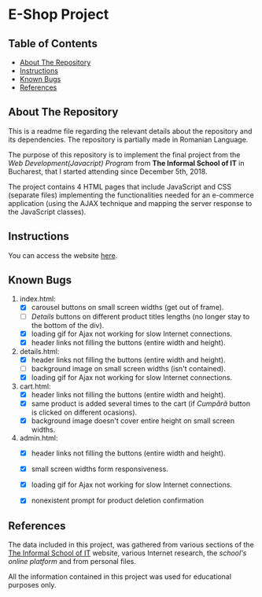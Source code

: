 # E-Shop Project

## Table of Contents

* [About The Repository](#abouttherepository)
* [Instructions](#instructions)
* [Known Bugs](#knownbugs)
* [References](#references)



## About The Repository

This is a readme file regarding the relevant details about the repository and its dependencies. The repository is partially made in Romanian Language.

The purpose of this repository is to implement the final project from the _Web Development(Javacript) Program_ from  **The Informal School of IT** in Bucharest, that I started attending since December 5th, 2018.

The project contains 4 HTML pages that include JavaScript and CSS (separate files) implementing the functionalities needed for an e-commerce application (using the AJAX technique and mapping the server response to the JavaScript classes).



## Instructions

You can access the website [here](https://tudordan.github.io/Electronic-Shop/).



## Known Bugs

1. index.html:
    - [x] carousel buttons on small screen widths (get out of frame).
    - [ ] *Details* buttons on different product titles lengths (no longer stay to the bottom of the div).
    - [x] loading gif for Ajax not working for slow Internet connections.
    - [x] header links not filling the buttons (entire width and height).
2. details.html:
    - [x] header links not filling the buttons (entire width and height).
    - [ ] background image on small screen widths (isn't contained).
    - [x] loading gif for Ajax not working for slow Internet connections.
3. cart.html:
    - [x] header links not filling the buttons (entire width and height).
    - [x] same product is added several times to the cart (if _Cumpără_ button is clicked on different ocasions).
    - [x] background image doesn't cover entire height on small screen widths.
4. admin.html:
    - [x] header links not filling the buttons (entire width and height).
    - [x] small screen widths form responsiveness.
    - [x] loading gif for Ajax not working for slow Internet connections.
    - [x] nonexistent prompt for product deletion confirmation



## References

The data included in this project, was gathered from various sections of the [The Informal School of IT](https://informalschool.com/) website, various Internet research, the _school's online platform_ and from personal files.

All the information contained in this project was used for educational purposes only.